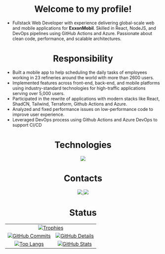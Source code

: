 <div align="center" >
  <h1>Welcome to my profile!</h1>
</div>

- Fullstack Web Developer with experience delivering global-scale web and mobile applications for **ExxonMobil**. Skilled in React, NodeJS, and DevOps pipelines using GitHub Actions and Azure. Passionate about clean code, performance, and scalable architectures.

<div align="center" >
  <h1>Responsibility</h1>
</div>

- Built a mobile app to help scheduling the daily tasks of employees working in 23 refineries around the world with more than 2600 users.
- Implemented features across front-end, back-end, and mobile platforms using industry-standard technologies for
high-traffic applications serving over 5,000 users.
- Participated in the rewrite of applications with modern stacks like React, ShadCN, Tailwind, Terraform, Github Actions and Azure.
- Analyzed and fixed performance issues on low-performance code to improve user experience.
- Leveraged DevOps process using Github Actions and Azure DevOps to support CI/CD

<div align="center" >
  <h1>Technologies</h1>
  <a href="https://skillicons.dev"   >
    <img src="https://skillicons.dev/icons?i=git,javascript,typescript,css,html,react,next,tailwind,nodejs,express,nest,docker,figma,github,jest,materialui,postman,styledcomponents,vercel,vite,terraform,azure,dotnet,c#" />
  </a >

  <h1>Contacts</h1>
  <a target="_blank" href="https://www.instagram.com/marlonvsb/">
    <img src="https://skillicons.dev//icons?i=instagram" />
  </a>
  <a target="_blank" href="https://www.linkedin.com/in/marlon-buosi-39a56216b/">
    <img src="https://skillicons.dev//icons?i=linkedin" />
  </a>
</div>

<div align="center" >
  <h1>Status</h1>
</div>

<div align="center">
  <table>
    <tr>
      <td colspan="2" align="center">
        <a href="https://github.com/vn7n24fzkq/github-profile-summary-cards">
          <img src="https://github-profile-trophy.vercel.app/?username=MarlonBuosi&row=1&column=6&theme=tokyonight&margin-w=15&margin-h=15" alt="Trophies" />
        </a>
      </td>
    </tr>
    <tr>
      <td align="center">
        <a href="https://github.com/vn7n24fzkq/github-profile-summary-cards">
          <img src="http://github-profile-summary-cards.vercel.app/api/cards/productive-time?username=MarlonBuosi&theme=tokyonight&utcOffset=-3" alt="GitHub Commits" />
        </a>
      </td>
      <td align="center">
        <a href="https://github.com/vn7n24fzkq/github-profile-summary-cards">
          <img src="http://github-profile-summary-cards.vercel.app/api/cards/profile-details?username=MarlonBuosi&theme=tokyonight" alt="GitHub Details" />
        </a>
      </td>
    </tr>
    <tr>
      <td align="center">
        <a href="https://github.com/vn7n24fzkq/github-profile-summary-cards">
          <img src="https://github-readme-stats.vercel.app/api/top-langs/?username=MarlonBuosi&theme=tokyonight" alt="Top Langs" />
        </a>
      </td>
      <td align="center">
        <a href="https://github.com/vn7n24fzkq/github-profile-summary-cards">
          <img src="https://github-readme-stats.vercel.app/api?username=MarlonBuosi&show_icons=true&theme=tokyonight" alt="GitHub Stats" />
        </a>
      </td>
    </tr>
  </table>
</div>








